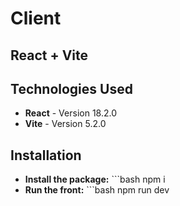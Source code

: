 # Client

## React + Vite

## Technologies Used

- **React** - Version 18.2.0
- **Vite** - Version 5.2.0

## Installation

- **Install the package:** ```bash 
npm i
- **Run the front:** ```bash npm 
run dev


